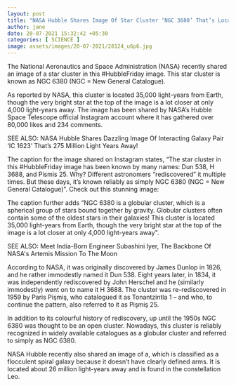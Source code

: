 ```yaml
---
layout: post
title: "NASA Hubble Shares Image Of Star Cluster ‘NGC 3680’ That’s Located 35,000 Light Years From Earth!"
author: jane 
date: 20-07-2021 15:32:42 +05:30 
categories: [ SCIENCE ] 
image: assets/images/20-07-2021/28124_u6p6.jpg
---
```

The National Aeronautics and Space Administration (NASA) recently shared an image of a star cluster in this #HubbleFriday image. This star cluster is known as NGC 6380 (NGC = New General Catalogue).

As reported by NASA, this cluster is located 35,000 light-years from Earth, though the very bright star at the top of the image is a lot closer at only 4,000 light-years away. The image has been shared by NASA’s Hubble Space Telescope official Instagram account where it has gathered over 80,000 likes and 234 comments.

SEE ALSO: NASA Hubble Shares Dazzling Image Of Interacting Galaxy Pair ‘IC 1623’ That’s 275 Million Light Years Away!

The caption for the image shared on Instagram states, “The star cluster in this #HubbleFriday image has been known by many names: Dun 538, H 3688, and Pismis 25. Why? Different astronomers “rediscovered” it multiple times. But these days, it’s known reliably as simply NGC 6380 (NGC = New General Catalogue)”. Check out this stunning image:

The caption further adds “NGC 6380 is a globular cluster, which is a spherical group of stars bound together by gravity. Globular clusters often contain some of the oldest stars in their galaxies! This cluster is located 35,000 light-years from Earth, though the very bright star at the top of the image is a lot closer at only 4,000 light-years away".

SEE ALSO: Meet India-Born Engineer Subashini Iyer, The Backbone Of NASA's Artemis Mission To The Moon

According to NASA, it was originally discovered by James Dunlop in 1826, and he rather immodestly named it Dun 538. Eight years later, in 1834, it was independently rediscovered by John Herschel and he (similarly immodestly) went on to name it H 3688. The cluster was re-rediscovered in 1959 by Paris Pişmiş, who catalogued it as Tonantzintla 1 – and who, to continue the pattern, also referred to it as Pişmiş 25.

In addition to its colourful history of rediscovery, up until the 1950s NGC 6380 was thought to be an open cluster. Nowadays, this cluster is reliably recognized in widely available catalogues as a globular cluster and referred to simply as NGC 6380.

NASA Hubble recently also shared an image of a, which is classified as a flocculent spiral galaxy because it doesn’t have clearly defined arms. It is located about 26 million light-years away and is found in the constellation Leo.